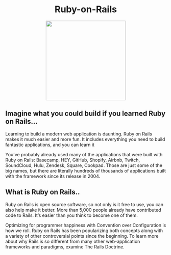 ### <h1 align="center"> Ruby-on-Rails </h1>

<p align="center">
  <img src="https://user-images.githubusercontent.com/72180173/137499812-12688d30-ba98-49e3-9ad1-89de61534541.png" width=250px>
</p>

## Imagine what you could build if you learned Ruby on Rails…

Learning to build a modern web application is daunting. Ruby on Rails makes it much easier and more fun. It includes everything you need to build fantastic applications, and you can learn it

You’ve probably already used many of the applications that were built with Ruby on Rails: Basecamp, HEY, GitHub, Shopify, Airbnb, Twitch, SoundCloud, Hulu, Zendesk, Square, Cookpad. Those are just some of the big names, but there are literally hundreds of thousands of applications built with the framework since its release in 2004.

## What is Ruby on Rails..
Ruby on Rails is open source software, so not only is it free to use, you can also help make it better. More than 5,000 people already have contributed code to Rails. It’s easier than you think to become one of them.

Optimizing for programmer happiness with Convention over Configuration is how we roll. Ruby on Rails has been popularizing both concepts along with a variety of other controversial points since the beginning. To learn more about why Rails is so different from many other web-application frameworks and paradigms, examine The Rails Doctrine.
